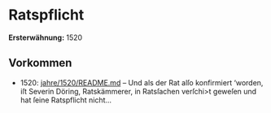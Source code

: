 # Ratspflicht

**Ersterwähnung:** 1520

## Vorkommen
- 1520: [jahre/1520/README.md](../jahre/1520/README.md) – Und als der Rat alſo konfirmiert
‘worden, iſt Severin Döring, Ratskämmerer, in Ratsſachen
verſchi>t geweſen und hat ſeine Ratspflicht nicht...
